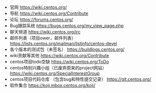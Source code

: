 
- 官网	https://wiki.centos.org/
- 导航	https://wiki.centos.org/Contribute
- 论坛	https://forums.centos.org/
- Bug跟踪系统	https://bugs.centos.org/my_view_page.php
- 聊天频道	https://wiki.centos.org/irc
- 邮件列表（项目ower，邮件列表）	https://lists.centos.org/mailman/listinfo/centos-devel
- 各个版本的测试包（未签名）	https://buildlogs.centos.org/
- wiki贡献等其他	https://wiki.centos.org/Contribute
- centos项目todo空缺	https://wiki.centos.org/ToDo
- centos特别兴趣小组（已废弃原来的project网站）	https://wiki.centos.org/SpecialInterestGroup
- centos项目代码仓库 （包含bug和特性提交记录）	https://git.centos.org/
- 软件集合	https://koji.mbox.centos.org/koji/

